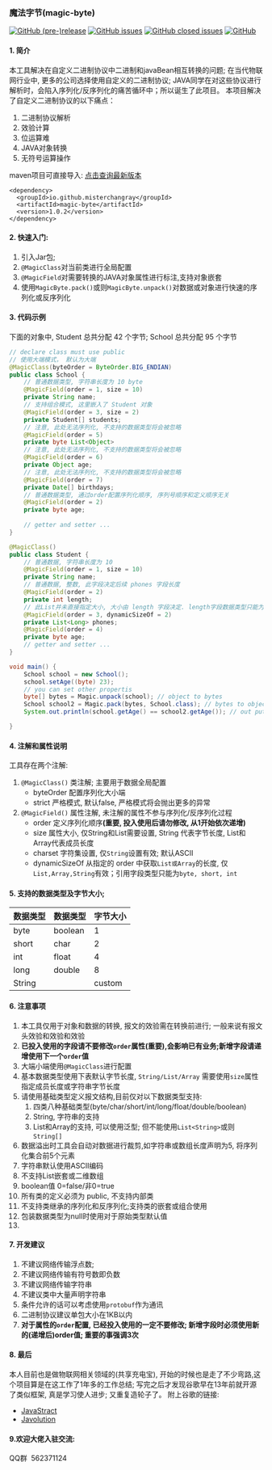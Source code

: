 ### 魔法字节(magic-byte)
[![GitHub (pre-)release](https://img.shields.io/github/release/misterchangray/magic-byte/all.svg)](https://github.com/misterchangray/magic-byte) 
[![GitHub issues](https://img.shields.io/github/issues/misterchangray/magic-byte.svg)](https://github.com/misterchangray/magic-byte/issues) 
[![GitHub closed issues](https://img.shields.io/github/issues-closed/misterchangray/magic-byte.svg)](https://github.com/misterchangray/magic-byte/issues?q=is%3Aissue+is%3Aclosed) 
[![GitHub](https://img.shields.io/github/license/misterchangray/magic-byte.svg)](./LICENSE)

#### 1. 简介
本工具解决在自定义二进制协议中二进制和javaBean相互转换的问题;
在当代物联网行业中, 更多的公司选择使用自定义的二进制协议; JAVA同学在对这些协议进行解析时，会陷入序列化/反序列化的痛苦循环中；所以诞生了此项目。
本项目解决了自定义二进制协议的以下痛点：
1. 二进制协议解析
2. 效验计算
3. 位运算难
4. JAVA对象转换
5. 无符号运算操作

maven项目可直接导入:
[点击查询最新版本](https://mvnrepository.com/artifact/io.github.misterchangray/magic-byte)
```
<dependency>
  <groupId>io.github.misterchangray</groupId>
  <artifactId>magic-byte</artifactId>
  <version>1.0.2</version>
</dependency>
```

#### 2. 快速入门:
1. 引入Jar包;
2. `@MagicClass`对当前类进行全局配置
2. `@MagicField`对需要转换的JAVA对象属性进行标注,支持对象嵌套
3. 使用`MagicByte.pack()`或则`MagicByte.unpack()`对数据或对象进行快速的序列化或反序列化

#### 3. 代码示例
下面的对象中, Student 总共分配 42 个字节; School 总共分配 95 个字节
```java
// declare class must use public
// 使用大端模式， 默认为大端
@MagicClass(byteOrder = ByteOrder.BIG_ENDIAN)
public class School {
    // 普通数据类型, 字符串长度为 10 byte 
    @MagicField(order = 1, size = 10)
    private String name;
    // 支持组合模式, 这里嵌入了 Student 对象
    @MagicField(order = 3, size = 2)
    private Student[] students;
    // 注意, 此处无法序列化, 不支持的数据类型将会被忽略
    @MagicField(order = 5)
    private byte List<Object>
    // 注意, 此处无法序列化, 不支持的数据类型将会被忽略
    @MagicField(order = 6)
    private Object age;
    // 注意, 此处无法序列化, 不支持的数据类型将会被忽略
    @MagicField(order = 7)
    private Date[] birthdays;
    // 普通数据类型, 通过order配置序列化顺序, 序列号顺序和定义顺序无关
    @MagicField(order = 2)
    private byte age;
   
    // getter and setter ...
}

@MagicClass()
public class Student {
    // 普通数据, 字符串长度为 10
    @MagicField(order = 1, size = 10)
    private String name;
    // 普通数据, 整数, 此字段决定后续 phones 字段长度
    @MagicField(order = 2)
    private int length;
    // 此List并未直接指定大小, 大小由 length 字段决定. length字段数据类型只能为 byte, short, int
    @MagicField(order = 3, dynamicSizeOf = 2)
    private List<Long> phones;
    @MagicField(order = 4)
    private byte age;
    // getter and setter ...
}

void main() {
    School school = new School();
    school.setAge((byte) 23);
    // you can set other propertis
    byte[] bytes = Magic.unpack(school); // object to bytes
    School school2 = Magic.pack(bytes, School.class); // bytes to object
    System.out.println(school.getAge() == school2.getAge()); // out put true

}

```


#### 4. 注解和属性说明
工具存在两个注解:
1. `@MagicClass()` 类注解; 主要用于数据全局配置
	- byteOrder 配置序列化大小端
	- strict 严格模式, 默认false, 严格模式将会抛出更多的异常
2. `@MagicField()` 属性注解, 未注解的属性不参与序列化/反序列化过程
	- order 定义序列化顺序<b>(重要, 投入使用后请勿修改, 从1开始依次递增)</b>
	- size 属性大小, 仅String和List需要设置, String 代表字节长度, List和Array代表成员长度
	- charset 字符集设置, 仅`String`设置有效; 默认ASCII
	- dynamicSizeOf 从指定的 order 中获取`List或Array`的长度, 仅`List,Array,String`有效；引用字段类型只能为`byte, short, int`



#### 5. 支持的数据类型及字节大小;
| 数据类型 |数据类型 |字节大小|
|--------|--------|--------|
|byte|boolean|1|
|short|char|2|
|int|float|4|
|long|double|8|
|String| |custom|


#### 6. 注意事项
1. 本工具仅用于对象和数据的转换, 报文的效验需在转换前进行; 一般来说有报文头效验和效验和效验
2. <b>已投入使用的字段请不要修改`order`属性(重要),会影响已有业务;新增字段请递增使用下一个`order`值</b>
3. 大端小端使用`@MagicClass`进行配置
4. 基本数据类型使用下表默认字节长度, `String/List/Array` 需要使用`size`属性指定成员长度或字符串字节长度
5. 请使用基础类型定义报文结构,目前仅对以下数据类型支持:
	1. 四类八种基础类型(byte/char/short/int/long/float/double/boolean)
	2. String, 字符串的支持
	3. List和Array的支持, 可以使用泛型; 但不能使用`List<String>`或则`String[]`
6. 数据溢出时工具会自动对数据进行裁剪,如字符串或数组长度声明为5, 将序列化集合前5个元素
7. 字符串默认使用ASCII编码
8. 不支持List嵌套或二维数组
9. boolean值 0=false/非0=true
10. 所有类的定义必须为 public, 不支持内部类
11. 不支持类继承的序列化和反序列化;支持类的嵌套或组合使用
12. 包装数据类型为null时使用对于原始类型默认值
13. 

#### 7. 开发建议

1. 不建议网络传输浮点数;
2. 不建议网络传输有符号数即负数
3. 不建议网络传输字符串
4. 不建议类中大量声明字符串
5. 条件允许的话可以考虑使用`protobuf`作为通讯
7. 二进制协议建议单包大小在1KB以内
8. <b>对于属性的`order`配置, 已经投入使用的一定不要修改; 新增字段时必须使用新的(递增后)order值; 重要的事强调3次</b>

#### 8. 最后
本人目前也是做物联网相关领域的(共享充电宝), 开始的时候也是走了不少弯路,这个项目算是在这工作了1年多的工作总结;
写完之后才发现谷歌早在13年前就开源了类似框架, 真是学习使人进步; 又重复造轮子了。
附上谷歌的链接:

- [JavaStract](http://code.google.com/p/javastruct/wiki/HowToUseJavaStruct)
- [Javolution](http://javolution.org/)


#### 9.欢迎大佬入驻交流: 

QQ群  562371124


